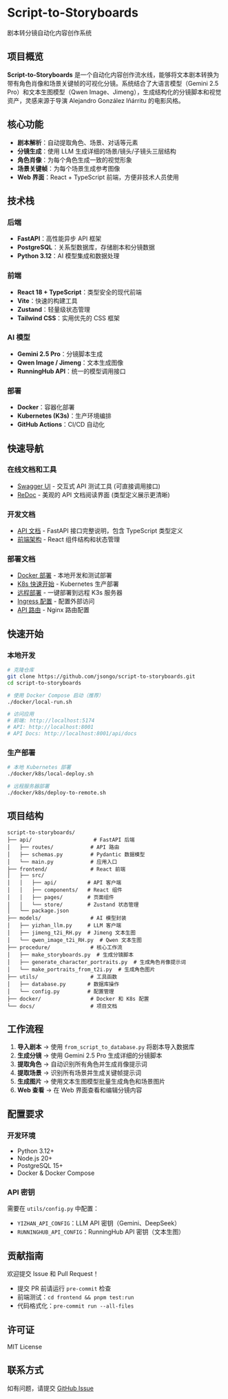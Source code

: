 # Script-to-Storyboards

剧本转分镜自动化内容创作系统

## 项目概览

**Script-to-Storyboards** 是一个自动化内容创作流水线，能够将文本剧本转换为带有角色肖像和场景关键帧的可视化分镜。系统结合了大语言模型（Gemini 2.5 Pro）和文本生图模型（Qwen Image、Jimeng），生成结构化的分镜脚本和视觉资产，灵感来源于导演 Alejandro González Iñárritu 的电影风格。

## 核心功能

- **剧本解析**：自动提取角色、场景、对话等元素
- **分镜生成**：使用 LLM 生成详细的场景/镜头/子镜头三层结构
- **角色肖像**：为每个角色生成一致的视觉形象
- **场景关键帧**：为每个场景生成参考图像
- **Web 界面**：React + TypeScript 前端，方便非技术人员使用

## 技术栈

### 后端
- **FastAPI**：高性能异步 API 框架
- **PostgreSQL**：关系型数据库，存储剧本和分镜数据
- **Python 3.12**：AI 模型集成和数据处理

### 前端
- **React 18 + TypeScript**：类型安全的现代前端
- **Vite**：快速的构建工具
- **Zustand**：轻量级状态管理
- **Tailwind CSS**：实用优先的 CSS 框架

### AI 模型
- **Gemini 2.5 Pro**：分镜脚本生成
- **Qwen Image / Jimeng**：文本生成图像
- **RunningHub API**：统一的模型调用接口

### 部署
- **Docker**：容器化部署
- **Kubernetes (K3s)**：生产环境编排
- **GitHub Actions**：CI/CD 自动化

## 快速导航

### 在线文档和工具
- [Swagger UI](/api/docs) - 交互式 API 测试工具 (可直接调用接口)
- [ReDoc](/api/redoc) - 美观的 API 文档阅读界面 (类型定义展示更清晰)

### 开发文档
- [API 文档](api/README.md) - FastAPI 接口完整说明，包含 TypeScript 类型定义
- [前端架构](frontend/architecture.md) - React 组件结构和状态管理

### 部署文档
- [Docker 部署](DOCKER.md) - 本地开发和测试部署
- [K8s 快速开始](k8s/QUICKSTART.md) - Kubernetes 生产部署
- [远程部署](k8s/REMOTE-DEPLOY.md) - 一键部署到远程 K3s 服务器
- [Ingress 配置](k8s/INGRESS-GUIDE.md) - 配置外部访问
- [API 路由](k8s/API-ROUTING.md) - Nginx 路由配置

## 快速开始

### 本地开发

```bash
# 克隆仓库
git clone https://github.com/jsongo/script-to-storyboards.git
cd script-to-storyboards

# 使用 Docker Compose 启动（推荐）
./docker/local-run.sh

# 访问应用
# 前端: http://localhost:5174
# API: http://localhost:8001
# API Docs: http://localhost:8001/api/docs
```

### 生产部署

```bash
# 本地 Kubernetes 部署
./docker/k8s/local-deploy.sh

# 远程服务器部署
./docker/k8s/deploy-to-remote.sh
```

## 项目结构

```
script-to-storyboards/
├── api/                    # FastAPI 后端
│   ├── routes/            # API 路由
│   ├── schemas.py         # Pydantic 数据模型
│   └── main.py            # 应用入口
├── frontend/              # React 前端
│   ├── src/
│   │   ├── api/          # API 客户端
│   │   ├── components/   # React 组件
│   │   ├── pages/        # 页面组件
│   │   └── store/        # Zustand 状态管理
│   └── package.json
├── models/                # AI 模型封装
│   ├── yizhan_llm.py     # LLM 客户端
│   ├── jimeng_t2i_RH.py  # Jimeng 文本生图
│   └── qwen_image_t2i_RH.py  # Qwen 文本生图
├── procedure/             # 核心工作流
│   ├── make_storyboards.py  # 生成分镜脚本
│   ├── generate_character_portraits.py  # 生成角色肖像提示词
│   └── make_portraits_from_t2i.py  # 生成角色图片
├── utils/                 # 工具函数
│   ├── database.py       # 数据库操作
│   └── config.py         # 配置管理
├── docker/                # Docker 和 K8s 配置
└── docs/                  # 项目文档
```

## 工作流程

1. **导入剧本** → 使用 `from_script_to_database.py` 将剧本导入数据库
2. **生成分镜** → 使用 Gemini 2.5 Pro 生成详细的分镜脚本
3. **提取角色** → 自动识别所有角色并生成肖像提示词
4. **提取场景** → 识别所有场景并生成关键帧提示词
5. **生成图片** → 使用文本生图模型批量生成角色和场景图片
6. **Web 查看** → 在 Web 界面查看和编辑分镜内容

## 配置要求

### 开发环境
- Python 3.12+
- Node.js 20+
- PostgreSQL 15+
- Docker & Docker Compose

### API 密钥
需要在 `utils/config.py` 中配置：
- `YIZHAN_API_CONFIG`：LLM API 密钥（Gemini、DeepSeek）
- `RUNNINGHUB_API_CONFIG`：RunningHub API 密钥（文本生图）

## 贡献指南

欢迎提交 Issue 和 Pull Request！

- 提交 PR 前请运行 `pre-commit` 检查
- 前端测试：`cd frontend && pnpm test:run`
- 代码格式化：`pre-commit run --all-files`

## 许可证

MIT License

## 联系方式

如有问题，请提交 [GitHub Issue](https://github.com/jsongo/script-to-storyboards/issues)
